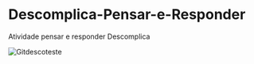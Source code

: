 # Descomplica-Pensar-e-Responder
Atividade pensar e responder Descomplica

  ![Gitdescoteste](https://github.com/RafaelDesco/Descomplica-Pensar-e-Responder/assets/171519132/2a7bbc25-86d1-4569-9ccf-a38ec876ba48.png)
